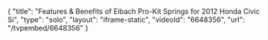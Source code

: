 {
    "title": "Features & Benefits of Eibach Pro-Kit Springs for 2012 Honda Civic Si",
    "type": "solo",
    "layout": "iframe-static",
    "videoId": "6648356",
    "url": "\/tvpembed\/6648356"
}